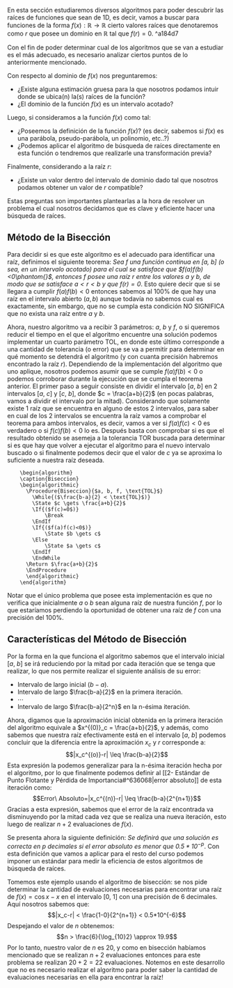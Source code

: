 En esta sección estudiaremos diversos algoritmos para poder descubrir las raíces de funciones que sean de 1D, es decir, vamos a buscar para funciones de la forma $f(x):\mathbb{R}\rightarrow\mathbb{R}$ cierto valores raíces que denotaremos como $r$ que posee un dominio en $\mathbb{R}$ tal que $f(r)=0$. ^a184d7

Con el fin de poder determinar cual de los algoritmos que se van a estudiar es el más adecuado, es necesario analizar ciertos puntos de lo anteriormente mencionado.

Con respecto al dominio de $f(x)$ nos preguntaremos:
- ¿Existe alguna estimación gruesa para la que nosotros podamos intuir donde se ubica(n) la(s) raíces de la función?
- ¿El dominio de la función $f(x)$ es un intervalo acotado?

Luego, si consideramos a la función $f(x)$ como tal:
- ¿Poseemos la definición de la función $f(x)$? (es decir, sabemos si $f(x)$ es una parábola, pseudo-parábola, un polinomio, etc..?)
- ¿Podemos aplicar el algoritmo de búsqueda de raíces directamente en esta función o tendremos que realizarle una transformación previa?

Finalmente, considerando a la raíz $r$:
- ¿Existe un valor dentro del intervalo de dominio dado tal que nosotros podamos obtener un valor de $r$ compatible?

Estas preguntas son importantes plantearlas a la hora de resolver un problema el cual nosotros decidamos que es clave y eficiente hacer una búsqueda de raíces. 

## Método de la Bisección

Para decidir si es que este algoritmo es el adecuado para identificar una raíz, definimos el siguiente teorema: *Sea $f$ una función continua en \[$a$, $b$] (o sea, en un intervalo acotado) para el cual se satisface que $f(a)f(b)<0\phantom{}$, entonces $f$ posee una raíz $r$ entre los valores $a$ y $b$, de modo que se satisface $a<r<b$ y que $f(r)=0$*. Esto quiere decir que si se llegara a cumplir $f(a)f(b)<0$ entonces sabemos al 100% de que hay una raíz en el intervalo abierto $(a, b)$ aunque todavía no sabemos cual es exactamente, sin embargo, que no se cumpla esta condición NO SIGNIFICA que no exista una raíz entre $a$ y $b$. 

Ahora, nuestro algoritmo va a recibir 3 parámetros: $a$, $b$ y $f$, o si queremos reducir el tiempo en el que el algoritmo encuentre una solución podemos implementar un cuarto parámetro $\text{TOL}$, en donde este último corresponde a una cantidad de tolerancia (o error) que se va a permitir para determinar en qué momento se detendrá el algoritmo (y con cuanta precisión habremos encontrado la raíz $r$). Dependiendo de la implementación del algoritmo que uno aplique, nosotros podemos asumir que se cumple $f(a)f(b) < 0$ o podemos corroborar durante la ejecución que se cumpla el teorema anterior. El primer paso a seguir consiste en dividir el intervalo \[$a$, $b$] en 2 intervalos \[$a$, $c$] y \[$c$, $b$], donde $c = \frac{a+b}{2}$ (en pocas palabras, vamos a dividir el intervalo por la mitad). Considerando que solamente existe 1 raíz que se encuentra en alguno de estos 2 intervalos, para saber en cual de los 2 intervalos se encuentra la raíz vamos a comprobar el teorema para ambos intervalos, es decir, vamos a ver si $f(a)f(c) < 0$ es verdadero o si $f(c)f(b)<0$ lo es. Después basta con comprobar si es que el resultado obtenido se asemeja a la tolerancia $\text{TOR}$ buscada para determinar si es que hay que volver a ejecutar el algoritmo para el nuevo intervalo buscado o si finalmente podemos decir que el valor de $c$ ya se aproxima lo suficiente a nuestra raíz deseada.

```pseudo
    \begin{algorithm}
    \caption{Biseccion}
    \begin{algorithmic}
      \Procedure{Biseccion}{$a, b, f, \text{TOL}$}
        \While{($\frac{b-a}{2} < \text{TOL}$)}
        \State $c \gets \frac{a+b}{2}$
        \If{($f(c)=0$)}
	        \Break
        \EndIf
        \If{($f(a)f(c)<0$)} 
	        \State $b \gets c$
	    \Else 
		    \State $a \gets c$ 
		\EndIf    
        \EndWhile
	  \Return $\frac{a+b}{2}$
      \EndProcedure
      \end{algorithmic}
    \end{algorithm}
```

Notar que el único problema que posee esta implementación es que no verifica que inicialmente $a$ o $b$ sean alguna raíz de nuestra función $f$, por lo que estaríamos perdiendo la oportunidad de obtener una raíz de $f$ con una precisión del 100%.

## Características del Método de Bisección

Por la forma en la que funciona el algoritmo sabemos que el intervalo inicial \[$a$, $b$] se irá reduciendo por la mitad por cada iteración que se tenga que realizar, lo que nos permite realizar el siguiente análisis de su error:
- Intervalo de largo inicial $(b-a)$.
- Intervalo de largo $\frac{b-a}{2}$ en la primera iteración.
- $\cdots$
- Intervalo de largo $\frac{b-a}{2^n}$ en la n-ésima iteración.  

Ahora, digamos que la aproximación inicial obtenida en la primera iteración del algoritmo equivale a $x^{(0)}_c = \frac{a+b}{2}$, y además, como sabemos que nuestra raíz efectivamente está en el intervalo \[$a$, $b$] podemos concluir que la diferencia entre la aproximación $x_c$ y $r$ corresponde a:
$$|x_c^{(o)}-r| \leq \frac{b-a}{2}$$
Esta expresión la podemos generalizar para la n-ésima iteración hecha por el algoritmo, por lo que finalmente podemos definir al [[2- Estándar de Punto Flotante y Pérdida de Importancia#^636068|error absoluto]] de esta iteración como:
$$Error\ Absoluto=|x_c^{(n)}-r| \leq \frac{b-a}{2^{n+1}}$$
Gracias a esta expresión, sabemos que el error de la raíz encontrada va disminuyendo por la mitad cada vez que se realiza una nueva iteración, esto luego de realizar $n+2$ evaluaciones de $f(x)$.

Se presenta ahora la siguiente definición: *Se definirá que una solución es correcta en p decimales si el error absoluto es menor que $0.5*10^{-p}$*. Con esta definición que vamos a aplicar para el resto del curso podemos imponer un estándar para medir la eficiencia de estos algoritmos de búsqueda de raíces.

Tomemos este ejemplo usando el algoritmo de bisección: se nos pide determinar la cantidad de evaluaciones necesarias para encontrar una raíz de $f(x) = \cos{x}-x$ en el intervalo \[0, 1] con una precisión de 6 decimales. Aquí nosotros sabemos que:
$$|x_c-r| < \frac{1-0}{2^{n+1}} < 0.5*10^{-6}$$
Despejando el valor de $n$ obtenemos:
$$n > \frac{6}{\log_{10}2} \approx 19.9$$
Por lo tanto, nuestro valor de $n$ es 20, y como en bisección habíamos mencionado que se realizan $n+2$ evaluaciones entonces para este problema se realizan $20+2=22$ evaluaciones. Notemos en este desarrollo que no es necesario realizar el algoritmo para poder saber la cantidad de evaluaciones necesarias en ella para encontrar la raíz! 